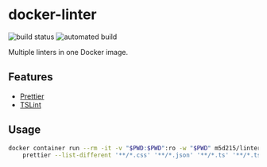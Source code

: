 # docker-linter

![build status](https://img.shields.io/docker/build/m5d215/linter.svg)
![automated build](https://img.shields.io/docker/automated/m5d215/linter.svg)

Multiple linters in one Docker image.

## Features

- [Prettier](https://prettier.io)
- [TSLint](https://palantir.github.io/tslint)

## Usage

```sh
docker container run --rm -it -v "$PWD:$PWD":ro -w "$PWD" m5d215/linter \
    prettier --list-different '**/*.css' '**/*.json' '**/*.ts' '**/*.tsx'
```
